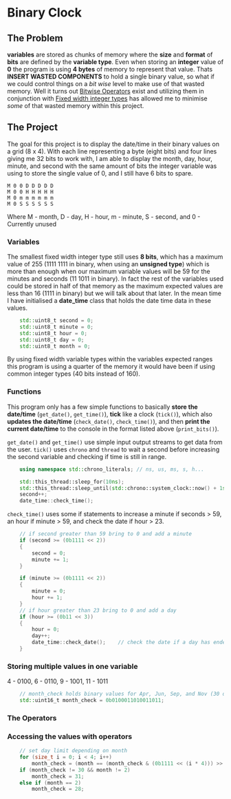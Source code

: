 # Binary Clock

## The Problem
**variables** are stored as chunks of memory where the **size** and **format** of **bits** are defined by the **variable type**. Even when storing an **integer** value of **0** the program is using **4 bytes** of memory to represent that value. Thats **INSERT WASTED COMPONENTS** to hold a single binary value, so what if we could control things on a *bit wise* level to make use of that wasted memory. Well it turns out [Bitwise Operators](https://en.cppreference.com/w/cpp/language/operator_arithmetic) exist and utilizing them in conjunction with [Fixed width integer types](https://en.cppreference.com/w/cpp/types/integer) has allowed me to minimise *some* of that wasted memory within this project.

## The Project
The goal for this project is to display the date/time in their binary values on a grid (8 x 4). With each line representing a byte (eight bits) and four lines giving me 32 bits to work with, I am able to display the month, day, hour, minute, and second with the same amount of bits the integer variable was using to store the single value of 0, and I still have 6 bits to spare.
```
M 0 0 D D D D D 
M 0 0 H H H H H 
M 0 m m m m m m 
M 0 S S S S S S 
```
Where M - month, D - day, H - hour, m - minute, S - second, and 0 - Currently unused

### Variables
The smallest fixed width integer type still uses **8 bits**, which has a maximum value of 255 (1111 1111 in binary, when using an **unsigned type**) which is more than enough when our maximum variable values will be 59 for the minutes and seconds (11 1011 in binary). In fact the rest of the variables used could be stored in half of that memory as the maximum expected values are less than 16 (1111 in binary) but we will talk about that later. In the mean time I have initialised a **date_time** class that holds the date time data in these values.
```cpp
	std::uint8_t second = 0;
	std::uint8_t minute = 0;
	std::uint8_t hour = 0;
	std::uint8_t day = 0;
	std::uint8_t month = 0;
```
By using fixed width variable types within the variables expected ranges this program is using a quarter of the memory it would have been if using common integer types (40 bits instead of 160).

### Functions
This program only has a few simple functions to basically **store the date/time** (```get_date()```, ```get_time()```), **tick** like a clock (```tick()```), which also **updates the date/time** (```check_date()```, ```check_time()```), and then **print the current date/time** to the console in the format listed above (```print_bits()```).

```get_date()``` and ```get_time()``` use simple input output streams to get data from the user.
```tick()``` uses ```chrono``` and ```thread``` to wait a second before increasing the second variable and checking if time is still in range.
```cpp
    using namespace std::chrono_literals; // ns, us, ms, s, h...

	std::this_thread::sleep_for(10ns);
	std::this_thread::sleep_until(std::chrono::system_clock::now() + 1s);
	second++;
    date_time::check_time();
```
```check_time()``` uses some if statements to increase a minute if seconds > 59, an hour if minute > 59, and check the date if hour > 23. 
```cpp
	// if second greater than 59 bring to 0 and add a minute
	if (second >= (0b1111 << 2))
	{
		second = 0;
		minute += 1;
	}

	if (minute >= (0b1111 << 2))
	{
		minute = 0;
		hour += 1;
	}
	// if hour greater than 23 bring to 0 and add a day
	if (hour >= (0b11 << 3))
	{
		hour = 0;
		day++;
		date_time::check_date();	// check the date if a day has ended
	}
```

### Storing multiple values in one variable
4 - 0100, 6 - 0110, 9 - 1001, 11 - 1011
```cpp
	// month_check holds binary values for Apr, Jun, Sep, and Nov (30 day months)
	std::uint16_t month_check = 0b0100011010011011; 
```

### The Operators

### Accessing the values with operators
```cpp
	// set day limit depending on month
	for (size_t i = 0; i < 4; i++) 
		month_check = (month == (month_check & (0b1111 << (i * 4))) >> (i * 4)) ? 30 : month_check;
	if (month_check != 30 && month != 2)
		month_check = 31;
	else if (month == 2)
		month_check = 28;
```

